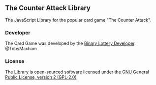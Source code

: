## The Counter Attack Library
The JavaScript Library for the popular card game "The Counter Attack".

### Developer

The Card Game was developed by the [Binary Lottery Developer](http://binärlotto.de).
@TobyMaxham

### License

The Library is open-sourced software licensed under the [GNU General Public License, version 2 (GPL-2.0)](http://opensource.org/licenses/GPL-2.0)
